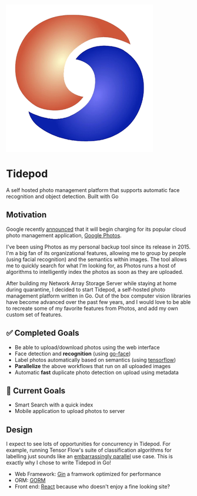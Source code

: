 ![alt text](favicon.png)
# Tidepod
A self hosted photo management platform that supports automatic face recognition and object detection. Built with Go


## Motivation
Google recently [announced](https://blog.google/products/photos/storage-changes) that it will begin charging for its popular cloud photo management application, [Google Photos](https://www.google.com/photos/about/).

I've been using Photos as my personal backup tool since its release in 2015. I'm a big fan of its organizational features, allowing me to group by people (using facial recognition) and the semantics within images. The tool allows me to quickly search for what I'm looking for, as Photos runs a host of algorithms to intelligently index the photos as soon as they are uploaded.

After building my Network Array Storage Server while staying at home during quarantine, I decided to start Tidepod, a self-hosted photo management platform written in Go. Out of the box computer vision libraries have become advanced over the past few years, and I would love to be able to recreate some of my favorite features from Photos, and add my own custom set of features. 



## :white_check_mark: Completed Goals
- Be able to upload/download photos using the web interface
- Face detection and **recognition** (using [go-face](https://github.com/Kagami/go-face))
- Label photos automatically based on semantics (using [tensorflow](https://www.tensorflow.org/))
- **Parallelize** the above workflows that run on all uploaded images
- Automatic **fast** duplicate photo detection on upload using metadata

## :steam_locomotive: Current Goals
- Smart Search with a quick index
- Mobile application to upload photos to server


## Design
I expect to see lots of opportunities for concurrency in Tidepod. For example, running Tensor Flow's suite of classification algorithms for labelling just sounds like an [embarrassingly parallel](https://en.wikipedia.org/wiki/Embarrassingly_parallel) use case. This is exactly why I chose to write Tidepod in Go!

- Web Framework: [Gin](https://github.com/gin-gonic/gin) a framwork optimized for performance
- ORM: [GORM](https://gorm.io/index.html)
- Front end: [React](https://reactjs.org/) because who doesn't enjoy a fine looking site?
